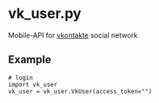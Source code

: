 # vk_user.py
Mobile-API for [vkontakte](https://vk.com) social network

## Example
```python3
# login
import vk_user
vk_user = vk_user.VkUser(access_token="")
```

